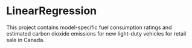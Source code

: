 # LinearRegression
This project contains model-specific fuel consumption ratings and estimated carbon dioxide emissions for new light-duty vehicles for retail sale in Canada.
